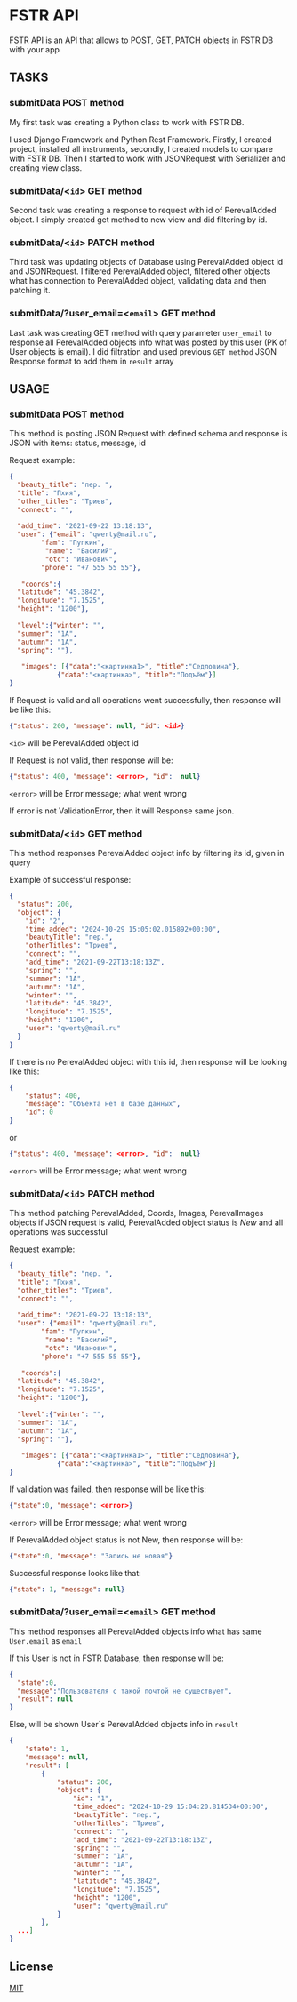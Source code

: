 # FSTR API

FSTR API is an API that allows to POST, GET, PATCH objects
in FSTR DB with your app

## TASKS

### submitData POST method

My first task was creating a Python class to work
with FSTR DB.

I used Django Framework and Python Rest Framework.
Firstly, I created project, installed all 
instruments, secondly, I created models to compare
with FSTR DB. Then I started to work with
JSONRequest with Serializer and creating
view class. 

### submitData/<```id```> GET method

Second task was creating a response to request 
with id of PerevalAdded object.
I simply created get method to new view and did
filtering by id.

### submitData/<```id```> PATCH method

Third task was updating objects of Database using
PerevalAdded object id and JSONRequest. I
filtered PerevalAdded object, filtered other
objects what has connection to PerevalAdded object,
validating data and then patching it.

### submitData/?user_email=<```email```> GET method

Last task was creating GET method with query parameter
```user_email``` to response all PerevalAdded objects
info what was posted by this user (PK of User objects
is email). I did filtration and used previous
```GET method``` JSON Response format to add them in
```result``` array

## USAGE

### submitData POST method


This method is posting JSON Request with defined schema
and response is JSON with items: status, message,
id

Request example:
```json
{
  "beauty_title": "пер. ",
  "title": "Пхия",
  "other_titles": "Триев",
  "connect": "",
 
  "add_time": "2021-09-22 13:18:13",
  "user": {"email": "qwerty@mail.ru", 		
        "fam": "Пупкин",
		 "name": "Василий",
		 "otc": "Иванович",
        "phone": "+7 555 55 55"}, 
 
   "coords":{
  "latitude": "45.3842",
  "longitude": "7.1525",
  "height": "1200"},
    
  "level":{"winter": "",
  "summer": "1А",
  "autumn": "1А",
  "spring": ""},
 
   "images": [{"data":"<картинка1>", "title":"Седловина"},
            {"data":"<картинка>", "title":"Подъём"}]
}
```

If Request is valid and all operations went successfully, then
response will be like this:

```json
{"status": 200, "message": null, "id": <id>}
```
```<id>``` will be PerevalAdded object id

If Request is not valid, then response will be:

```json
{"status": 400, "message": <error>, "id":  null}
```
```<error>``` will be Error message; what went wrong

If error is not ValidationError, then it will Response same json.

### submitData/<```id```> GET method

This method responses PerevalAdded object info by filtering its
id, given in query

Example of successful response:

```json
{
  "status": 200,
  "object": {
    "id": "2",
    "time_added": "2024-10-29 15:05:02.015892+00:00",
    "beautyTitle": "пер.",
    "otherTitles": "Триев",
    "connect": "",
    "add_time": "2021-09-22T13:18:13Z",
    "spring": "",
    "summer": "1А",
    "autumn": "1А",
    "winter": "",
    "latitude": "45.3842",
    "longitude": "7.1525",
    "height": "1200",
    "user": "qwerty@mail.ru"
  }
}
```

If there is no PerevalAdded object with this id, then response will
be looking like this:

```json
{
    "status": 400,
    "message": "Объекта нет в базе данных",
    "id": 0
}
```

or 

```json
{"status": 400, "message": <error>, "id":  null}
```
```<error>``` will be Error message; what went wrong

### submitData/<```id```> PATCH method

This method patching PerevalAdded, Coords, Images, PerevalImages
objects if JSON request is valid, PerevalAdded object status is _New_
and all operations was successful

Request example:
```json
{
  "beauty_title": "пер. ",
  "title": "Пхия",
  "other_titles": "Триев",
  "connect": "",
 
  "add_time": "2021-09-22 13:18:13",
  "user": {"email": "qwerty@mail.ru", 		
        "fam": "Пупкин",
		 "name": "Василий",
		 "otc": "Иванович",
        "phone": "+7 555 55 55"}, 
 
   "coords":{
  "latitude": "45.3842",
  "longitude": "7.1525",
  "height": "1200"},
    
  "level":{"winter": "",
  "summer": "1А",
  "autumn": "1А",
  "spring": ""},
 
   "images": [{"data":"<картинка1>", "title":"Седловина"},
            {"data":"<картинка>", "title":"Подъём"}]
}
```

If validation was failed, then response will be like this:
```json
{"state":0, "message": <error>}
```
```<error>``` will be Error message; what went wrong

If PerevalAdded object status is not New, then response will be:
```json
{"state":0, "message": "Запись не новая"}
```

Successful response looks like that:
```json
{"state": 1, "message": null}
```

### submitData/?user_email=<```email```> GET method

This method responses all PerevalAdded objects info what has same
```User.email``` as ```email```

If this User is not in FSTR Database, then response will be:
```json
{
  "state":0,
  "message":"Пользователя с такой почтой не существует",
  "result": null
}
```
Else, will be shown User`s PerevalAdded objects info in ```result```
```json
{
    "state": 1,
    "message": null,
    "result": [
        {
            "status": 200,
            "object": {
                "id": "1",
                "time_added": "2024-10-29 15:04:20.814534+00:00",
                "beautyTitle": "пер.",
                "otherTitles": "Триев",
                "connect": "",
                "add_time": "2021-09-22T13:18:13Z",
                "spring": "",
                "summer": "1А",
                "autumn": "1А",
                "winter": "",
                "latitude": "45.3842",
                "longitude": "7.1525",
                "height": "1200",
                "user": "qwerty@mail.ru"
            }
        },
  ...]
}
```

## License

[MIT](https://choosealicense.com/licenses/mit/)